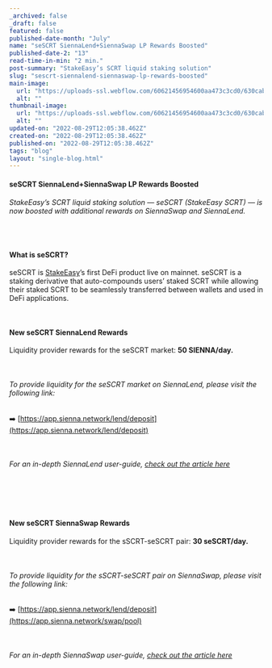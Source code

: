 ```yaml
---
_archived: false
_draft: false
featured: false
published-date-month: "July"
name: "seSCRT SiennaLend+SiennaSwap LP Rewards Boosted"
published-date-2: "13"
read-time-in-min: "2 min."
post-summary: "StakeEasy’s SCRT liquid staking solution"
slug: "sescrt-siennalend-siennaswap-lp-rewards-boosted"
main-image:
  url: "https://uploads-ssl.webflow.com/60621456954600aa473c3cd0/630cab77d7b194628c3134e5_seSCRT%20Rewards%20Boosted%20Blog-min.jpg"
  alt: ""
thumbnail-image:
  url: "https://uploads-ssl.webflow.com/60621456954600aa473c3cd0/630cab7b5f2fc1bb9fbae12f_seSCRT%20Rewards%20Boosted%20Blog%20Thump-min.jpg"
  alt: ""
updated-on: "2022-08-29T12:05:38.462Z"
created-on: "2022-08-29T12:05:38.462Z"
published-on: "2022-08-29T12:05:38.462Z"
tags: "blog"
layout: "single-blog.html"
---
```


#### seSCRT SiennaLend+SiennaSwap LP Rewards Boosted

###### StakeEasy’s SCRT liquid staking solution — seSCRT (StakeEasy SCRT) — is now boosted with additional rewards on SiennaSwap and SiennaLend.

‍

#### What is seSCRT?

seSCRT is [StakeEasy](https://stakeeasy.finance/)’s first DeFi product live on mainnet. seSCRT is a staking derivative that auto-compounds users’ staked SCRT while allowing their staked SCRT to be seamlessly transferred between wallets and used in DeFi applications.

‍

#### New seSCRT SiennaLend Rewards

Liquidity provider rewards for the seSCRT market: **50 SIENNA/day.**

‍

###### To provide liquidity for the seSCRT market on SiennaLend, please visit the following link:

➡️ [https://app.sienna.network/lend/deposit](https://app.sienna.network/lend/deposit)

‍

###### For an in-depth SiennaLend user-guide, [check out the article here](https://medium.com/sienna-network/siennalend-user-guide-16b3dd97758f)

‍

‍

#### New seSCRT SiennaSwap Rewards

Liquidity provider rewards for the sSCRT-seSCRT pair: **30 seSCRT/day.**

‍

###### To provide liquidity for the sSCRT-seSCRT pair on SiennaSwap, please visit the following link:

➡️ [https://app.sienna.network/lend/deposit](https://app.sienna.network/swap/pool)

‍

###### For an in-depth SiennaSwap user-guide, [check out the article here](https://medium.com/@secretnetwork/a-guide-to-using-siennaswap-d59d73d4ba30)

‍
